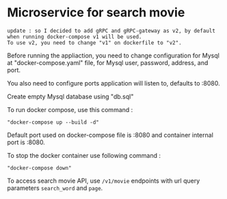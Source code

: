 # Microservice for search movie

```
update : so I decided to add gRPC and gRPC-gateway as v2, by default when running docker-compose v1 will be used.
To use v2, you need to change "v1" on dockerfile to "v2".
```

Before running the appliaction, you need to change configuration for Mysql at "docker-compose.yaml" file,
for Mysql user, password, address, and port.

You also need to configure ports application will listen to, defaults to :8080.

Create empty Mysql database using "db.sql"

To run docker compose, use this command : 

    "docker-compose up --build -d"

Default port used on docker-compose file is :8080 and container internal port is :8080.

To stop the docker container use following command :

    "docker-compose down"

To access search movie API, use `/v1/movie` endpoints with url query parameters `search_word` and `page`.
